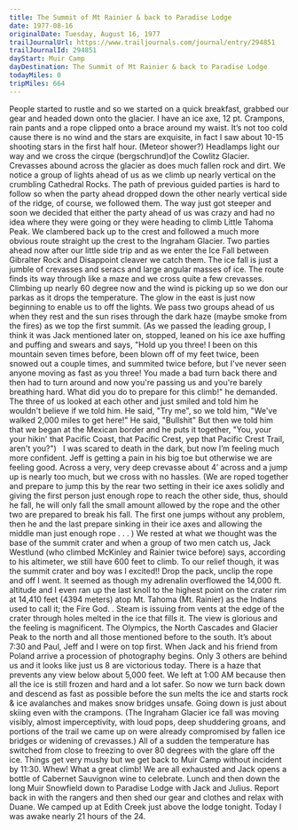 ```yaml
---
title: The Summit of Mt Rainier & back to Paradise Lodge
date: 1977-08-16
originalDate: Tuesday, August 16, 1977
trailJournalUrl: https://www.trailjournals.com/journal/entry/294851
trailJournalId: 294851
dayStart: Muir Camp
dayDestination: The Summit of Mt Rainier & back to Paradise Lodge
todayMiles: 0
tripMiles: 664
---
```

People started to rustle and so we started on a quick breakfast, grabbed our gear and headed down onto the glacier. I have an ice axe, 12 pt. Crampons, rain pants and a rope clipped onto a brace around my waist. It’s not too cold cause there is no wind and the stars are exquisite, in fact I saw about 10-15 shooting stars in the first half hour. (Meteor shower?) Headlamps light our way and we cross the cirque (bergschrund)of the Cowlitz Glacier. Crevasses abound across the glacier as does much fallen rock and dirt. We notice a group of lights ahead of us as we climb up nearly vertical on the crumbling Cathedral Rocks. The path of previous guided parties is hard to follow so when the party ahead dropped down the other nearly vertical side of the ridge, of course, we followed them. The way just got steeper and soon we decided that either the party ahead of us was crazy and had no idea where they were going or they were heading to climb Little Tahoma Peak. We clambered back up to the crest and followed a much more obvious route straight up the crest to the Ingraham Glacier. Two parties ahead now after our little side trip and as we enter the Ice Fall between Gibralter Rock and Disappoint cleaver we catch them. The ice fall is just a jumble of crevasses and seracs and large angular masses of ice. The route finds its way through like a maze and we cross quite a few crevasses. Climbing up nearly 60 degree now and the wind is picking up so we don our parkas as it drops the temperature. The glow in the east is just now beginning to enable us to off the lights. We pass two groups ahead of us when they rest and the sun rises through the dark haze (maybe smoke from the fires) as we top the first summit. (As we passed the leading group, I think it was Jack mentioned later on, stopped, leaned on his ice axe huffing and puffing and swears and says, "Hold up you three! I been on this mountain seven times before, been blown off of my feet twice, been snowed out a couple times, and summited twice before, but I've never seen anyone moving as fast as you three! You made a bad turn back there and then had to turn around and now you're passing us and you're barely breathing hard. What did you do to prepare for this climb!" he demanded. The three of us looked at each other and just smiled and told him he wouldn't believe if we told him. He said, "Try me", so we told him, "We've walked 2,000 miles to get here!" He said, "Bullshit" But then we told him that we began at the Mexican border and he puts it together, "You, your your hikin' that Pacific Coast, that Pacific Crest, yep that Pacific Crest Trail, aren't you?")   I was scared to death in the dark, but now I’m feeling much more confident. Jeff is getting a pain in his big toe but otherwise we are feeling good. Across a very, very deep crevasse about 4’ across and a jump up is nearly too much, but we cross with no hassles. (We are roped together and prepare to jump this by the rear two setting in their ice axes solidly and giving the first person just enough rope to reach the other side, thus, should he fall, he will only fall the small amount allowed by the rope and the other two are prepared to break his fall. The first one jumps without any problem, then he and the last prepare sinking in their ice axes and allowing the middle man just enough rope . . . ) We rested at what we thought was the base of the summit crater and when a group of two men catch us, Jack Westlund (who climbed McKinley and Rainier twice before) says, according to his altimeter, we still have 600 feet to climb. To our relief though, it was the summit crater and boy was I excited!! Drop the pack, unclip the rope and off I went. It seemed as though my adrenalin overflowed the 14,000 ft. altitude and I even ran up the last knoll to the highest point on the crater rim at 14,410 feet (4394 meters) atop Mt. Tahoma (Mt. Rainier) as the Indians used to call it; the Fire God. . Steam is issuing from vents at the edge of the crater through holes melted in the ice that fills it. The view is glorious and the feeling is magnificent. The Olympics, the North Cascades and Glacier Peak to the north and all those mentioned before to the south. It’s about 7:30 and Paul, Jeff and I were on top first. When Jack and his friend from Poland arrive a procession of photography begins. Only 3 others are behind us and it looks like just us 8 are victorious today. There is a haze that prevents any view below about 5,000 feet. We left at 1:00 AM because then all the ice is still frozen and hard and a lot safer. So now we turn back down and descend as fast as possible before the sun melts the ice and starts rock & ice avalanches and makes snow bridges unsafe. Going down is just about skiing even with the crampons. (The Ingraham Glacier ice fall was moving visibly, almost imperceptivity, with loud pops, deep shuddering groans, and portions of the trail we came up on were already compromised by fallen ice bridges or widening of crevasses.) All of a sudden the temperature has switched from close to freezing to over 80 degrees with the glare off the ice. Things get very mushy but we get back to Muir Camp without incident by 11:30. Whew! What a great climb! We are all exhausted and Jack opens a bottle of Cabernet Sauvignon wine to celebrate. Lunch and then down the long Muir Snowfield down to Paradise Lodge with Jack and Julius. Report back in with the rangers and then shed our gear and clothes and relax with Duane. We camped up at Edith Creek just above the lodge tonight. Today I was awake nearly 21 hours of the 24.
